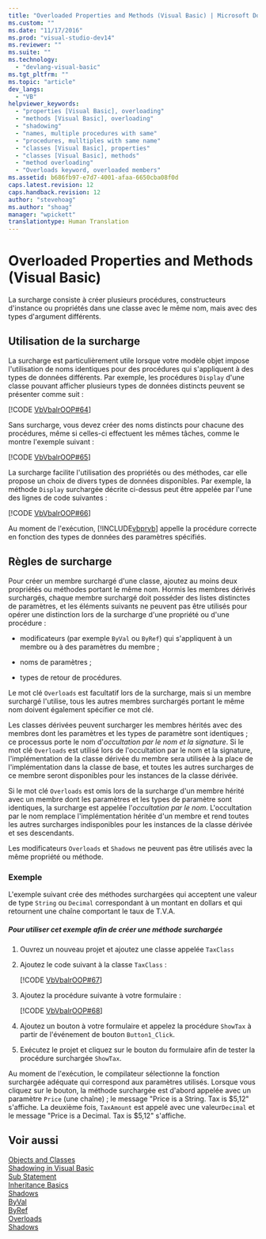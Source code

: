 ```yaml
---
title: "Overloaded Properties and Methods (Visual Basic) | Microsoft Docs"
ms.custom: ""
ms.date: "11/17/2016"
ms.prod: "visual-studio-dev14"
ms.reviewer: ""
ms.suite: ""
ms.technology: 
  - "devlang-visual-basic"
ms.tgt_pltfrm: ""
ms.topic: "article"
dev_langs: 
  - "VB"
helpviewer_keywords: 
  - "properties [Visual Basic], overloading"
  - "methods [Visual Basic], overloading"
  - "shadowing"
  - "names, multiple procedures with same"
  - "procedures, mulltiples with same name"
  - "classes [Visual Basic], properties"
  - "classes [Visual Basic], methods"
  - "method overloading"
  - "Overloads keyword, overloaded members"
ms.assetid: b686fb97-e7d7-4001-afaa-6650cba08f0d
caps.latest.revision: 12
caps.handback.revision: 12
author: "stevehoag"
ms.author: "shoag"
manager: "wpickett"
translationtype: Human Translation
---
```

# Overloaded Properties and Methods (Visual Basic)
La surcharge consiste à créer plusieurs procédures, constructeurs d'instance ou propriétés dans une classe avec le même nom, mais avec des types d'argument différents.  
  
## Utilisation de la surcharge  
 La surcharge est particulièrement utile lorsque votre modèle objet impose l'utilisation de noms identiques pour des procédures qui s'appliquent à des types de données différents.  Par exemple, les procédures `Display` d'une classe pouvant afficher plusieurs types de données distincts peuvent se présenter comme suit :  
  
 [!CODE [VbVbalrOOP#64](../CodeSnippet/VS_Snippets_VBCSharp/VbVbalrOOP#64)]  
  
 Sans surcharge, vous devez créer des noms distincts pour chacune des procédures, même si celles\-ci effectuent les mêmes tâches, comme le montre l'exemple suivant :  
  
 [!CODE [VbVbalrOOP#65](../CodeSnippet/VS_Snippets_VBCSharp/VbVbalrOOP#65)]  
  
 La surcharge facilite l'utilisation des propriétés ou des méthodes, car elle propose un choix de divers types de données disponibles.  Par exemple, la méthode `Display` surchargée décrite ci\-dessus peut être appelée par l'une des lignes de code suivantes :  
  
 [!CODE [VbVbalrOOP#66](../CodeSnippet/VS_Snippets_VBCSharp/VbVbalrOOP#66)]  
  
 Au moment de l'exécution, [!INCLUDE[vbprvb](../../../../csharp/programming-guide/concepts/linq/includes/vbprvb_md.md)] appelle la procédure correcte en fonction des types de données des paramètres spécifiés.  
  
## Règles de surcharge  
 Pour créer un membre surchargé d'une classe, ajoutez au moins deux propriétés ou méthodes portant le même nom.  Hormis les membres dérivés surchargés, chaque membre surchargé doit posséder des listes distinctes de paramètres, et les éléments suivants ne peuvent pas être utilisés pour opérer une distinction lors de la surcharge d'une propriété ou d'une procédure :  
  
-   modificateurs \(par exemple `ByVal` ou `ByRef`\) qui s'appliquent à un membre ou à des paramètres du membre ;  
  
-   noms de paramètres ;  
  
-   types de retour de procédures.  
  
 Le mot clé `Overloads` est facultatif lors de la surcharge, mais si un membre surchargé l'utilise, tous les autres membres surchargés portant le même nom doivent également spécifier ce mot clé.  
  
 Les classes dérivées peuvent surcharger les membres hérités avec des membres dont les paramètres et les types de paramètre sont identiques ; ce processus porte le nom d'*occultation par le nom et la signature*.  Si le mot clé `Overloads` est utilisé lors de l'occultation par le nom et la signature, l'implémentation de la classe dérivée du membre sera utilisée à la place de l'implémentation dans la classe de base, et toutes les autres surcharges de ce membre seront disponibles pour les instances de la classe dérivée.  
  
 Si le mot clé `Overloads` est omis lors de la surcharge d'un membre hérité avec un membre dont les paramètres et les types de paramètre sont identiques, la surcharge est appelée l'*occultation par le nom*.  L'occultation par le nom remplace l'implémentation héritée d'un membre et rend toutes les autres surcharges indisponibles pour les instances de la classe dérivée et ses descendants.  
  
 Les modificateurs `Overloads` et `Shadows` ne peuvent pas être utilisés avec la même propriété ou méthode.  
  
### Exemple  
 L'exemple suivant crée des méthodes surchargées qui acceptent une valeur de type `String` ou `Decimal` correspondant à un montant en dollars et qui retournent une chaîne comportant le taux de T.V.A.  
  
##### Pour utiliser cet exemple afin de créer une méthode surchargée  
  
1.  Ouvrez un nouveau projet et ajoutez une classe appelée `TaxClass`  
  
2.  Ajoutez le code suivant à la classe `TaxClass` :  
  
     [!CODE [VbVbalrOOP#67](../CodeSnippet/VS_Snippets_VBCSharp/VbVbalrOOP#67)]  
  
3.  Ajoutez la procédure suivante à votre formulaire :  
  
     [!CODE [VbVbalrOOP#68](../CodeSnippet/VS_Snippets_VBCSharp/VbVbalrOOP#68)]  
  
4.  Ajoutez un bouton à votre formulaire et appelez la procédure `ShowTax` à partir de l'événement de bouton `Button1_Click`.  
  
5.  Exécutez le projet et cliquez sur le bouton du formulaire afin de tester la procédure surchargée `ShowTax`.  
  
 Au moment de l'exécution, le compilateur sélectionne la fonction surchargée adéquate qui correspond aux paramètres utilisés.  Lorsque vous cliquez sur le bouton, la méthode surchargée est d'abord appelée avec un paramètre `Price` \(une chaîne\) ; le message "Price is a String.  Tax is $5,12" s'affiche.  La deuxième fois, `TaxAmount` est appelé avec une valeur`Decimal` et le message "Price is a Decimal.  Tax is $5,12" s'affiche.  
  
## Voir aussi  
 [Objects and Classes](../../../../visual-basic/programming-guide/language-features/objects-and-classes/index.md)   
 [Shadowing in Visual Basic](../../../../visual-basic/programming-guide/language-features/declared-elements/shadowing.md)   
 [Sub Statement](../../../../visual-basic/language-reference/statements/sub-statement.md)   
 [Inheritance Basics](../../../../visual-basic/programming-guide/language-features/objects-and-classes/inheritance-basics.md)   
 [Shadows](../../../../visual-basic/language-reference/modifiers/shadows.md)   
 [ByVal](../../../../visual-basic/language-reference/modifiers/byval.md)   
 [ByRef](../../../../visual-basic/language-reference/modifiers/byref.md)   
 [Overloads](../../../../visual-basic/language-reference/modifiers/overloads.md)   
 [Shadows](../../../../visual-basic/language-reference/modifiers/shadows.md)